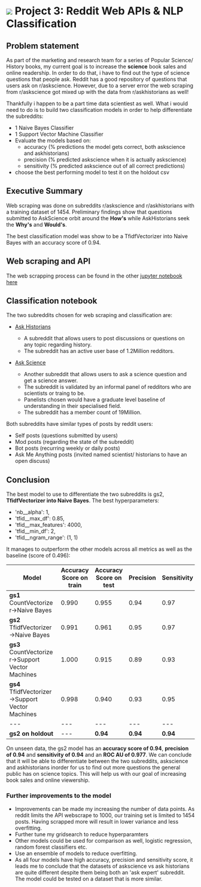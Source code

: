 # ![](https://ga-dash.s3.amazonaws.com/production/assets/logo-9f88ae6c9c3871690e33280fcf557f33.png) Project 3: Reddit Web APIs & NLP Classification 

## Problem statement
As part of the marketing and research team for a series of Popular Science/ History books, my current goal is to increase the **science** book sales and online readership. In order to do that, i have to find out the type of science questions that people ask.  Reddit has a good repository of questions that users ask on r/askscience. However, due to a server error the web scraping from r/askscience got mixed up with the data from r/askhistorians as well!

Thankfully i happen to be a part time data scientiest as well. What i would need to do is to build two classification models in order to help differentiate the subreddits:
- 1 Naive Bayes Classifier
- 1 Support Vector Machine Classifier
- Evaluate the models based on:
    - accuracy (% predictions the model gets correct, both askscience and askhistorians)
    - precision (% predicted askscience when it is actually askscience)
    - sensitivity (% predicted askscience out of all correct predictions)
- choose the best performing model to test it on the holdout csv

## Executive Summary

Web scraping was done on subreddits r/askscience and r/askhistorians with a training dataset of 1454. Preliminary findings show that questions submitted to AskScience orbit around the **How's** while AskHistorians seek the **Why's** and **Would's**.

The best classification model was show to be a TfidfVectorizer into Naive Bayes with an accuracy score of 0.94.

## Web scraping and API
The web scrapping process can be found in the other [jupyter notebook here](.codes/Project_3_webscraping.ipynb)

## Classification notebook
The two subreddits chosen for web scraping and classification are:
- [Ask Historians](https://www.reddit.com/r/AskHistorians/)
    - A subreddit that allows users to post discussions or questions on any topic regarding history.
    - The subreddit has an active user base of 1.2Million redditors.



- [Ask Science](https://www.reddit.com/r/askscience/)
    - Another subreddit that allows users to ask a science question and get a science answer.
    - The subreddit is validated by an informal panel of redditors who are scientists or traing to be.
    - Panelists chosen would have a graduate level baseline of understanding in their specialised field.
    - The subreddit has a member count of 19Million.


Both subreddits have similar types of posts by reddit users:
- Self posts (questions submitted by users)
- Mod posts (regarding the state of the subreddit)
- Bot posts (recurring weekly or daily posts)
- Ask Me Anything posts (invited named scientist/ historians to have an open discuss)


## Conclusion


The best model to use to differentiate the two subreddits is gs2, **TfidfVectorizer into Naive Bayes**. The best hyperparameters:
- 'nb__alpha': 1,
- 'tfid__max_df': 0.85,
- 'tfid__max_features': 4000,
- 'tfid__min_df': 2,
- 'tfid__ngram_range': (1, 1)




It manages to outperform the other models across all metrics as well as the baseline (score of 0.496):


|Model|Accuracy Score on train|Accuracy Score on test|Precision|Sensitivity|
|---|---|---|---|---|
|**gs1** CountVectorizer->Naive Bayes|0.990|0.955|0.94|0.97|
|**gs2** TfidfVectorizer->Naive Bayes|0.991|0.961|0.95|0.97|
|**gs3** CountVectorizer->Support Vector Machines|1.000|0.915|0.89|0.93|
|**gs4** TfidfVectorizer->Support Vector Machines|0.998|0.940|0.93|0.95|
|---|---|---|---|---|
|**gs2 on holdout**|---|**0.94**|**0.94**|**0.94**|


On unseen data, the gs2 model has an **accuracy score of 0.94**, **precision of 0.94** and **sensitivity of 0.94** and an **ROC AU of 0.977**. We can conclude that it will be able to differentiate between the two subreddits, askscience and askhistorians inorder for us to find out more questions the general public has on science topics. This will help us with our goal of increasing book sales and online viewership.

### Further improvements to the model

- Improvements can be made my increasing the number of data points. As reddit limits the API webscrape to 1000, our training set is limited to 1454 posts. Having scrapped more will result in lower variance and less overfitting.
- Further tune my gridsearch to reduce hyperparamters
- Other models could be used for comparison as well, logistic regression, random forest classifiers etc.
- Use an ensemble of models to reduce overfitting.
- As all four models have high accuracy, precision and sensitivity score, it leads me to conclude that the datasets of askscience vs ask historians are quite different despite them being both an 'ask expert' subreddit. The model could be tested on a dataset that is more similar.
